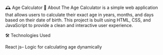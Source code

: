 🕰️ Age Calculator
📌 About
The Age Calculator is a simple web application that allows users to calculate their exact age in years, months, and days based on their date of birth. This project is built using HTML, CSS, and JavaScript to provide a clean and interactive user experience.

🛠️ Technologies Used

React js– Logic for calculating age dynamically
